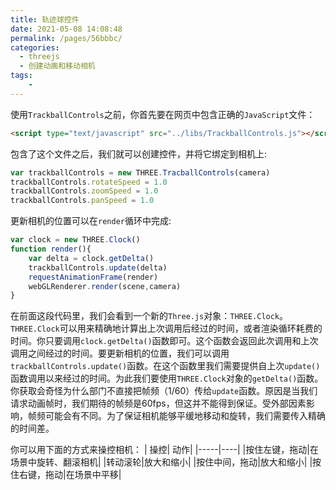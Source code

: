 ```yaml
---
title: 轨迹球控件
date: 2021-05-08 14:08:48
permalink: /pages/56bbbc/
categories:
  - threejs
  - 创建动画和移动相机
tags:
    -
---
```

使用`TrackballControls`之前，你首先要在网页中包含正确的`JavaScript`文件：
```html
<script type="text/javascript" src="../libs/TrackballControls.js"></script>
```

包含了这个文件之后，我们就可以创建控件，并将它绑定到相机上:
```js
var trackballControls = new THREE.TracballControls(camera)
trackballControls.rotateSpeed = 1.0
trackballControls.zoomSpeed = 1.0
trackballControls.panSpeed = 1.0
```
更新相机的位置可以在`render`循环中完成:
```js
var clock = new THREE.Clock()
function render(){
    var delta = clock.getDelta()
    trackballControls.update(delta)
    requestAnimationFrame(render)
    webGLRenderer.render(scene,camera)
}
```
在前面这段代码里，我们会看到一个新的`Three.js`对象：`THREE.Clock`。`THREE.Clock`可以用来精确地计算出上次调用后经过的时间，或者渲染循环耗费的时间。你只要调用`clock.getDelta()`函数即可。这个函数会返回此次调用和上次调用之间经过的时间。要更新相机的位置，我们可以调用`trackballControls.update()`函数。在这个函数里我们需要提供自上次`update()`函数调用以来经过的时间。为此我们要使用`THREE.Clock`对象的`getDelta()`函数。你获取会奇怪为什么部门不直接把帧频（1/60）传给`update`函数。原因是当我们请求动画帧时，我们期待的帧频是60fps，但这并不能得到保证。受外部因素影响，帧频可能会有不同。为了保证相机能够平缓地移动和旋转，我们需要传入精确的时间差。

你可以用下面的方式来操控相机：
| 操控| 动作|
|-----|----|
|按住左键，拖动|在场景中旋转、翻滚相机|
|转动滚轮|放大和缩小|
|按住中间，拖动|放大和缩小|
|按住右键，拖动|在场景中平移|
<style lang="stylus" scoped>
    #three1{
        width:800px;
        height:600px;
        position:relative;
    }
</style>
<template>
    <div id="three1"></div>
</template>

<script>
import * as THREE from 'three/build/three.module.js';
import * as dat from '../@js/dat.gui.js'
import { OBJLoader } from 'three/examples/jsm/loaders/OBJLoader.js'
import {TrackballControls} from 'three/examples/jsm/controls/TrackballControls'
import chroma from 'chroma-js'
import {
  initStats, 
  initRenderer,
  initCamera,
  initDefaultLighting,
  setRandomColors,
  initTrackballControls
  } from '../@js/util.js'

export default {
  data() {
      return {
         
      }
  },
  mounted(){
      this.init()
  },
  beforeDestroy(){
    
  },
  methods:{
      init(){
          var domEl = document.getElementById("three1")
          var stats = initStats(0,domEl)
          var renderer = initRenderer(domEl)
          var camera = initCamera(domEl)
          var scene = new THREE.Scene()
          var clock = new THREE.Clock()

          initDefaultLighting(scene)

          var trackballControls = initTrackballControls(camera,renderer)
          trackballControls.rotateSpeed = 1.0
          trackballControls.zoomSpeed = 1.0
          trackballControls.panSpeed = 1.0

          var loader = new OBJLoader()
          loader.load("/daodao-knowledge/models/city.obj",function(object){
              var scale = chroma.scale(['red','green','blue'])
              setRandomColors(object,scale)
              var mesh = object
              scene.add(mesh)
          })

        // camera.position.x = -30
        // camera.position.y = 40
        // camera.position.z = 30
        //camera.lookAt(scene.position)

        render()

        function render(){
            stats.update()
            trackballControls.update(clock.getDelta())
            requestAnimationFrame(render)
            renderer.render(scene,camera)
        }
      }
  }
}
</script>